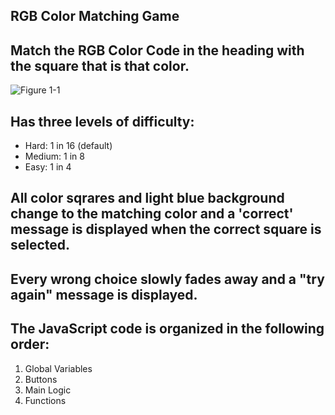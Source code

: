 ## RGB Color Matching Game

## Match the RGB Color Code in the heading with the square that is that color.

![Figure 1-1](https://raw.github.com/credcoder/rgb-color-code-game/master/images/figure1-1.png "Figure 1-1")

## Has three levels of difficulty:
* Hard: 1 in 16 (default)
* Medium: 1 in 8
* Easy: 1 in 4

## All color sqrares and light blue background change to the matching color and a 'correct' message is displayed when the correct square is selected.

## Every wrong choice slowly fades away and a "try again" message is displayed.

## The JavaScript code is organized in the following order:
1. Global Variables
2. Buttons
3. Main Logic
4. Functions